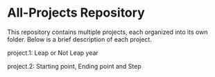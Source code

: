 # All-Projects Repository 
This repository contains multiple projects, each organized into its own folder. Below is a brief description of each project.

project.1: Leap or Not Leap year

project.2: Starting point, Ending point and Step
